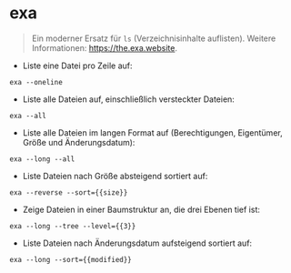 # exa

> Ein moderner Ersatz für `ls` (Verzeichnisinhalte auflisten).
> Weitere Informationen: <https://the.exa.website>.

- Liste eine Datei pro Zeile auf:

`exa --oneline`

- Liste alle Dateien auf, einschließlich versteckter Dateien:

`exa --all`

- Liste alle Dateien im langen Format auf (Berechtigungen, Eigentümer, Größe und Änderungsdatum):

`exa --long --all`

- Liste Dateien nach Größe absteigend sortiert auf:

`exa --reverse --sort={{size}}`

- Zeige Dateien in einer Baumstruktur an, die drei Ebenen tief ist:

`exa --long --tree --level={{3}}`

- Liste Dateien nach Änderungsdatum aufsteigend sortiert auf:

`exa --long --sort={{modified}}`
